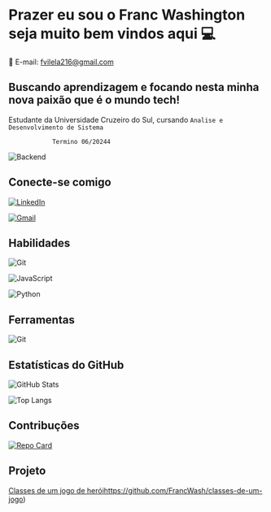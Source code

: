# **Prazer eu sou o Franc Washington seja muito bem vindos aqui 💻**
 🤝
E-mail: fvilela216@gmail.com

 ## Buscando aprendizagem e focando nesta minha nova paixão que é o mundo tech!


 Estudante da Universidade Cruzeiro do Sul, cursando `Analise e Desenvolvimento de Sistema`

                Termino 06/20244




![Backend](https://navita.com.br/wp-content/uploads/2021/07/Quais-os-tipos-de-licenca-de-softwares.png)

 

## Conecte-se comigo
[![LinkedIn](https://img.shields.io/badge/LinkedIn-0077B5?style=for-the-badge&logo=linkedin&logoColor=white)](https://www.linkedin.com/in/franc-washington-vilela-12446016a/)


[![Gmail](https://img.shields.io/badge/Gmail-333333?style=for-the-badge&logo=gmail&logoColor=red)](mailto:fvilela216@gmail.com)



## Habilidades

![Git](https://img.shields.io/badge/Git-F05032?style=for-the-badge&logo=git&logoColor=white)

![JavaScript](https://img.shields.io/badge/JavaScript-F7DF1E?style=for-the-badge&logo=javascript&logoColor=black)

![Python](https://img.shields.io/badge/python-3670A0?style=for-the-badge&logo=python&logoColor=ffdd54)


## Ferramentas

![Git](https://img.shields.io/badge/GIT-E44C30?style=for-the-badge&logo=git&logoColor=white)


## Estatísticas do GitHub 

![GitHub Stats](https://github-readme-stats.vercel.app/api?username=FrancWash&theme=transparent&bg_color=000&border_color=30A3DC&show_icons=true&icon_color=30A3DC&title_color=E94D5F&text_color=ABC)

![Top Langs](https://github-readme-stats.vercel.app/api/top-langs/?username=FrancWash&layout=compact&theme=transparent&bg_color=000&border_color=30A3DC&text_color=ABC)



## Contribuções

[![Repo Card](https://github-readme-stats.vercel.app/api/pin/?username=FrancWash&repo=dio-lab-open-source&bg_color=000&border_color=30A3DC&show_icons=true&icon_color=30A3DC&title_color=E94D5F&text_color=FFF)](https://github.com/seu_nome_de_usuário/nome_do_seu_repositório)


## Projeto

[Classes de um jogo de herói](https://github.com/FrancWash/classes-de-um-jogo)https://github.com/FrancWash/classes-de-um-jogo)

